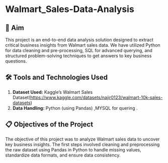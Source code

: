 # Walmart_Sales-Data-Analysis

## **🎯 Aim**
This project is an end-to-end data analysis solution designed to extract critical business insights from Walmart sales data. We have utilized Python for data cleaning and pre-processing, SQL for advanced querying, and structured problem-solving techniques to get answers to key business questions.


## **🛠 Tools and Technologies Used**

1. **Dataset Used:** Kaggle’s Walmart Sales Dataset(https://www.kaggle.com/datasets/najir0123/walmart-10k-sales-datasets)
2. **Data Handling:** Python (using Pandas) ,MYSQL for quering .


## **📋 Objectives of the Project**

The objective of this project was to analyze Walmart sales data to uncover key business insights. The first steps involved cleaning and preprocessing the raw dataset using Pandas in Python to handle missing values, standardize data formats, and ensure data consistency.
